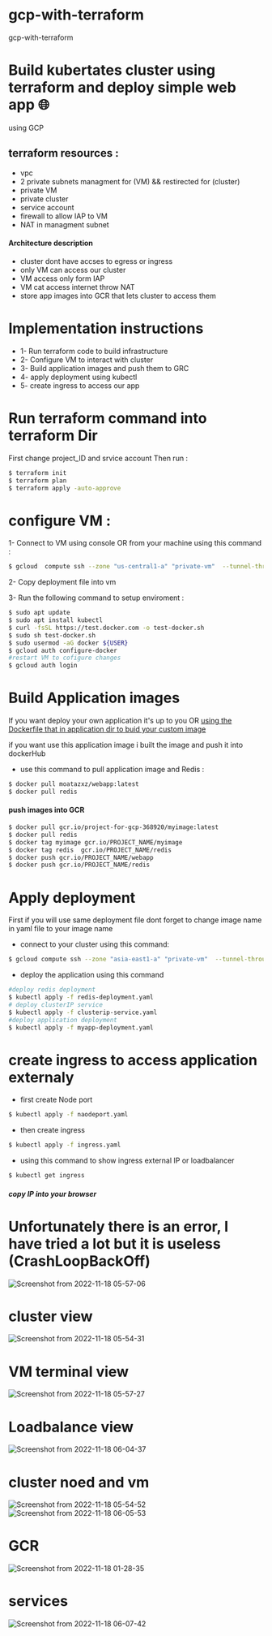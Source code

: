 # gcp-with-terraform
gcp-with-terraform
# Build kubertates cluster using terraform and deploy simple web app   🌐
using GCP

## terraform resources :

  - vpc 
  - 2 private subnets managment for (VM) && restirected for (cluster)
  - private VM 
  - private cluster 
  - service account 
  - firewall to allow IAP to VM
  - NAT in managment subnet 
  #### Architecture description 
  - cluster dont have accses to egress or ingress
  - only VM can access our cluster 
  - VM access only form IAP 
  - VM cat access internet throw NAT  
  - store app images into GCR that lets cluster to access them 
# Implementation instructions
 -  1- Run terraform code to build infrastructure
 -  2- Configure VM to interact with cluster 
 -  3- Build application images and push them to GRC
 -  4- apply deployment using kubectl
 -  5- create ingress to access our app 

# Run terraform command into terraform Dir
First change project_ID and srvice account 
Then run :
```bash
$ terraform init 
$ terraform plan 
$ terraform apply -auto-approve
```

# configure VM :
1- Connect to VM using console OR from your machine using this command :

```bash
$ gcloud  compute ssh --zone "us-central1-a" "private-vm"  --tunnel-through-iap --project "PROJECT_NAME"
```
2- Copy deployment file into vm 

3- Run the following command to setup enviroment :

```bash
$ sudo apt update
$ sudo apt install kubectl
$ curl -fsSL https://test.docker.com -o test-docker.sh
$ sudo sh test-docker.sh
$ sudo usermod -aG docker ${USER}
$ gcloud auth configure-docker
#restart VM to cofigure changes 
$ gcloud auth login
```

# Build Application  images 
If you want deploy your own application it's up to you OR  [using the Dockerfile that in application dir to buid your custom image](https://github.com/Moatazxz/gcp-gke-cluster-project/tree/main/application)

if you want use this application image i built the image and push it into dockerHub
- use this command to pull application image and Redis  :

```bash
$ docker pull moatazxz/webapp:latest
$ docker pull redis
```
#### push images into GCR

```bash
$ docker pull gcr.io/project-for-gcp-368920/myimage:latest
$ docker pull redis
$ docker tag myimage gcr.io/PROJECT_NAME/myimage
$ docker tag redis  gcr.io/PROJECT_NAME/redis
$ docker push gcr.io/PROJECT_NAME/webapp
$ docker push gcr.io/PROJECT_NAME/redis
```
# Apply deployment 
First if you will use same deployment file dont forget to change image name in yaml file to your image name  
- connect to your cluster using this command: 
 
```bash
$ gcloud compute ssh --zone "asia-east1-a" "private-vm"  --tunnel-through-iap --project "project-for-gcp-368920"
```

- deploy the application using this command 

```bash
#deploy redis deployment  
$ kubectl apply -f redis-deployment.yaml
# deploy clusterIP service 
$ kubectl apply -f clusterip-service.yaml
#deploy application deployment
$ kubectl apply -f myapp-deployment.yaml
```

# create ingress to access  application externaly
- first  create Node port
 
 
```bash
$ kubectl apply -f naodeport.yaml
```

- then create ingress 

 
```bash
$ kubectl apply -f ingress.yaml
```

- using this command to show ingress external IP or loadbalancer

```bash
$ kubectl get ingress
```
##### copy IP into your browser 

# Unfortunately there is an error, I have tried a lot but it is useless (CrashLoopBackOff)
![Screenshot from 2022-11-18 05-57-06](https://user-images.githubusercontent.com/43217520/202614833-ab4fb0c7-e517-44d7-9101-aa28d0937dd6.png)



# cluster view  
![Screenshot from 2022-11-18 05-54-31](https://user-images.githubusercontent.com/43217520/202614824-c2415c94-fe86-4d76-b6ac-2ea5215a746a.png)





# VM terminal view 
![Screenshot from 2022-11-18 05-57-27](https://user-images.githubusercontent.com/43217520/202614835-b9d4128b-3bae-4881-82ff-99a61523c944.png)




# Loadbalance view
![Screenshot from 2022-11-18 06-04-37](https://user-images.githubusercontent.com/43217520/202614842-fd0740b9-22ac-4cc7-b3c5-6da6cfaeceb6.png)



# cluster noed and vm 
![Screenshot from 2022-11-18 05-54-52](https://user-images.githubusercontent.com/43217520/202614826-fa5351ee-c392-4055-95af-9ac90a1daa22.png)
![Screenshot from 2022-11-18 06-05-53](https://user-images.githubusercontent.com/43217520/202614845-20fa5629-b77b-4469-900e-30620ace910a.png)


# GCR
![Screenshot from 2022-11-18 01-28-35](https://user-images.githubusercontent.com/43217520/202614821-3c2368c5-19c1-4e95-90a2-674378ee5a05.png)



# services 

![Screenshot from 2022-11-18 06-07-42](https://user-images.githubusercontent.com/43217520/202614720-d87e9211-ba62-4910-9f4d-b6ee8a8f5338.png)



